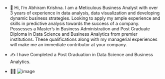 - 👋 Hi, I’m Abhiram Krishna. 
I am a Meticulous Business Analyst with over 3 years of experience in data analysis, data visualization and developing dynamic business strategies. 
Looking to apply my ample experience and skills in predictive analysis towards the success of a company. 
Possesses a Master’s in Business Administration and Post Graduate Diploma in Data Science and Business Analytics from premier institutions. 
These qualifications along with my managerial experiences will make me an immediate contributor at your company.

- ✍ I have
Completed a Post Graduation in Data Science and Business Analytics.


- 👨‍💻
![image](https://user-images.githubusercontent.com/88977946/155065329-9eec2275-2468-4ce5-beaf-c9487772599f.png)
  

 
